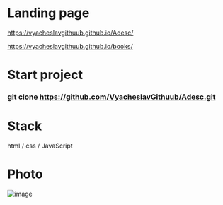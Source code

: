 # Landing page
https://vyacheslavgithuub.github.io/Adesc/

https://vyacheslavgithuub.github.io/books/

# Start project

### git clone https://github.com/VyacheslavGithuub/Adesc.git

# Stack
html / css / JavaScript

# Photo

![image](https://user-images.githubusercontent.com/111220807/206640359-c29d68e9-4551-4291-928e-dcce0d34b871.png)
